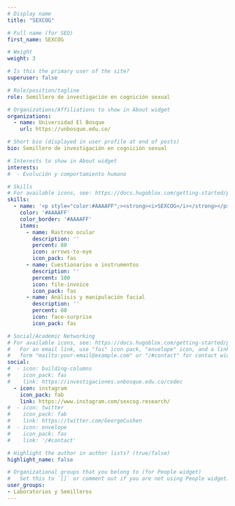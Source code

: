```yaml
---
# Display name
title: "SEXCOG"

# Full name (for SEO)
first_name: SEXCOG

# Weight
weight: 3

# Is this the primary user of the site?
superuser: false

# Role/position/tagline
role: Semillero de investigación en cognición sexual

# Organizations/Affiliations to show in About widget
organizations:
  - name: Universidad El Bosque
    url: https://unbosque.edu.co/

# Short bio (displayed in user profile at end of posts)
bio: Semillero de investigación en cognición sexual

# Interests to show in About widget
interests:
#  - Evolución y comportamiento humano

# Skills
# For available icons, see: https://docs.hugoblox.com/getting-started/page-builder/#icons
skills:
  - name: '<p style="color:#AAAAFF";><strong><i>SEXCOG</i></strong></p>'
    color: '#AAAAFF'
    color_border: '#AAAAFF'
    items:
      - name: Rastreo ocular
        description: ''
        percent: 80
        icon: arrows-to-eye
        icon_pack: fas
      - name: Cuestionarios e instrumentos
        description: ''
        percent: 100
        icon: file-invoice
        icon_pack: fas
      - name: Análisis y manipulación facial
        description: ''
        percent: 80
        icon: face-surprise
        icon_pack: fas

# Social/Academic Networking
# For available icons, see: https://docs.hugoblox.com/getting-started/page-builder/#icons
#   For an email link, use "fas" icon pack, "envelope" icon, and a link in the
#   form "mailto:your-email@example.com" or "/#contact" for contact widget.
social:
#  - icon: building-columns
#    icon_pack: fas
#    link: https://investigaciones.unbosque.edu.co/codec
  - icon: instagram
    icon_pack: fab
    link: https://www.instagram.com/sexcog.research/
#  - icon: twitter
#    icon_pack: fab
#    link: https://twitter.com/GeorgeCushen
#  - icon: envelope
#    icon_pack: fas
#    link: '/#contact'

# Highlight the author in author lists? (true/false)
highlight_name: false

# Organizational groups that you belong to (for People widget)
#   Set this to `[]` or comment out if you are not using People widget.
user_groups:
- Laboratorios y Semilleros
---
```

